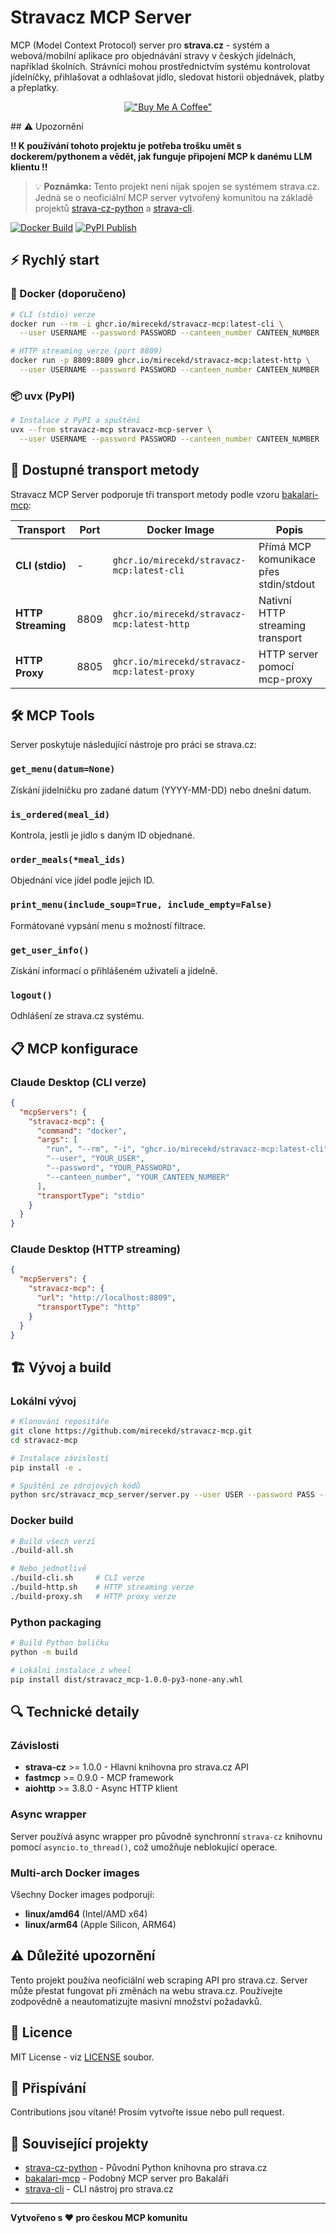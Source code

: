 # Stravacz MCP Server

MCP (Model Context Protocol) server pro **strava.cz** - systém a webová/mobilní aplikace pro objednávání stravy v českých jídelnách, například školních. Strávníci mohou prostřednictvím systému kontrolovat jídelníčky, přihlašovat a odhlašovat jídlo, sledovat historii objednávek, platby a přeplatky.


<div align="center">
  
[!["Buy Me A Coffee"](https://www.buymeacoffee.com/assets/img/custom_images/orange_img.png)](https://www.buymeacoffee.com/mirecekdg)

</div>
## ⚠️ Upozornění

**!! K používání tohoto projektu je potřeba trošku umět s dockerem/pythonem a vědět, jak funguje připojení MCP k danému LLM klientu !!**

> 💡 **Poznámka:** Tento projekt není nijak spojen se systémem strava.cz. Jedná se o neoficiální MCP server vytvořený komunitou na základě projektů [strava-cz-python](https://github.com/jsem-nerad/strava-cz-python) a [strava-cli](https://github.com/StuckInVim-dev/strava-cli).

[![Docker Build](https://github.com/mirecekd/stravacz-mcp/actions/workflows/docker-build.yml/badge.svg)](https://github.com/mirecekd/stravacz-mcp/actions/workflows/docker-build.yml)
[![PyPI Publish](https://github.com/mirecekd/stravacz-mcp/actions/workflows/pypi-publish.yml/badge.svg)](https://github.com/mirecekd/stravacz-mcp/actions/workflows/pypi-publish.yml)

## ⚡ Rychlý start

### 🐳 Docker (doporučeno)

```bash
# CLI (stdio) verze
docker run --rm -i ghcr.io/mirecekd/stravacz-mcp:latest-cli \
  --user USERNAME --password PASSWORD --canteen_number CANTEEN_NUMBER

# HTTP streaming verze (port 8809)
docker run -p 8809:8809 ghcr.io/mirecekd/stravacz-mcp:latest-http \
  --user USERNAME --password PASSWORD --canteen_number CANTEEN_NUMBER
```

### 📦 uvx (PyPI)

```bash
# Instalace z PyPI a spuštění
uvx --from stravacz-mcp stravacz-mcp-server \
  --user USERNAME --password PASSWORD --canteen_number CANTEEN_NUMBER
```

## 🔧 Dostupné transport metody

Stravacz MCP Server podporuje tři transport metody podle vzoru [bakalari-mcp](https://github.com/mirecekd/bakalari-mcp):

| Transport | Port | Docker Image | Popis |
|-----------|------|--------------|-------|
| **CLI (stdio)** | - | `ghcr.io/mirecekd/stravacz-mcp:latest-cli` | Přímá MCP komunikace přes stdin/stdout |
| **HTTP Streaming** | 8809 | `ghcr.io/mirecekd/stravacz-mcp:latest-http` | Nativní HTTP streaming transport |
| **HTTP Proxy** | 8805 | `ghcr.io/mirecekd/stravacz-mcp:latest-proxy` | HTTP server pomocí mcp-proxy |

## 🛠️ MCP Tools

Server poskytuje následující nástroje pro práci se strava.cz:

### `get_menu(datum=None)`
Získání jídelníčku pro zadané datum (YYYY-MM-DD) nebo dnešní datum.

### `is_ordered(meal_id)`
Kontrola, jestli je jídlo s daným ID objednané.

### `order_meals(*meal_ids)`
Objednání více jídel podle jejich ID.

### `print_menu(include_soup=True, include_empty=False)`
Formátované vypsání menu s možností filtrace.

### `get_user_info()`
Získání informací o přihlášeném uživateli a jídelně.

### `logout()`
Odhlášení ze strava.cz systému.

## 📋 MCP konfigurace

### Claude Desktop (CLI verze)
```json
{
  "mcpServers": {
    "stravacz-mcp": {
      "command": "docker",
      "args": [
        "run", "--rm", "-i", "ghcr.io/mirecekd/stravacz-mcp:latest-cli",
        "--user", "YOUR_USER",
        "--password", "YOUR_PASSWORD", 
        "--canteen_number", "YOUR_CANTEEN_NUMBER"
      ],
      "transportType": "stdio"
    }
  }
}
```

### Claude Desktop (HTTP streaming)
```json
{
  "mcpServers": {
    "stravacz-mcp": {
      "url": "http://localhost:8809",
      "transportType": "http"
    }
  }
}
```

## 🏗️ Vývoj a build

### Lokální vývoj
```bash
# Klonování repositáře
git clone https://github.com/mirecekd/stravacz-mcp.git
cd stravacz-mcp

# Instalace závislostí
pip install -e .

# Spuštění ze zdrojových kódů
python src/stravacz_mcp_server/server.py --user USER --password PASS --canteen_number NUM
```

### Docker build
```bash
# Build všech verzí
./build-all.sh

# Nebo jednotlivě
./build-cli.sh     # CLI verze
./build-http.sh    # HTTP streaming verze  
./build-proxy.sh   # HTTP proxy verze
```

### Python packaging
```bash
# Build Python balíčku
python -m build

# Lokální instalace z wheel
pip install dist/stravacz_mcp-1.0.0-py3-none-any.whl
```

## 🔍 Technické detaily

### Závislosti
- **strava-cz** >= 1.0.0 - Hlavní knihovna pro strava.cz API
- **fastmcp** >= 0.9.0 - MCP framework  
- **aiohttp** >= 3.8.0 - Async HTTP klient

### Async wrapper
Server používá async wrapper pro původně synchronní `strava-cz` knihovnu pomocí `asyncio.to_thread()`, což umožňuje neblokující operace.

### Multi-arch Docker images
Všechny Docker images podporují:
- **linux/amd64** (Intel/AMD x64)
- **linux/arm64** (Apple Silicon, ARM64)

## ⚠️ Důležité upozornění

Tento projekt používa neoficiální web scraping API pro strava.cz. Server může přestat fungovat při změnách na webu strava.cz. Používejte zodpovědně a neautomatizujte masivní množství požadavků.

## 📄 Licence

MIT License - viz [LICENSE](LICENSE) soubor.

## 🤝 Přispívání

Contributions jsou vítané! Prosím vytvořte issue nebo pull request.

## 🔗 Související projekty

- [strava-cz-python](https://github.com/jsem-nerad/strava-cz-python) - Původní Python knihovna pro strava.cz
- [bakalari-mcp](https://github.com/mirecekd/bakalari-mcp) - Podobný MCP server pro Bakaláři
- [strava-cli](https://github.com/StuckInVim-dev/strava-cli) - CLI nástroj pro strava.cz

---

**Vytvořeno s ❤️ pro českou MCP komunitu**
